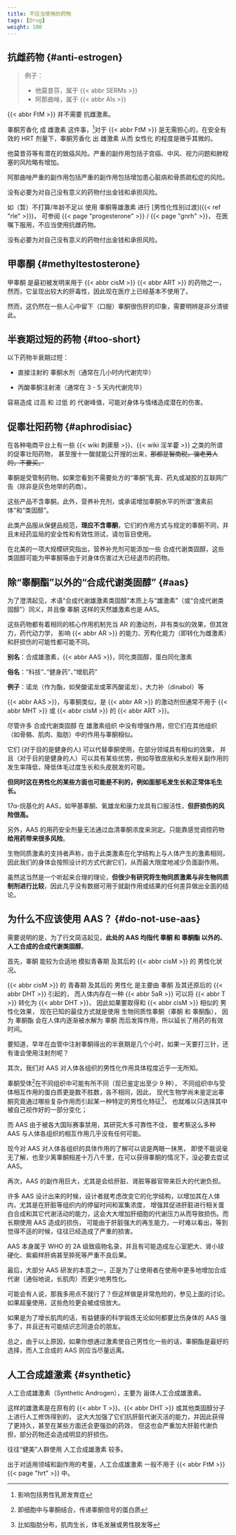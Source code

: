 ```yaml
---
title: 不应当使用的药物
tags: [Drug]
weight: 100
---
```


## 抗雌药物 {#anti-estrogen}

> 例子：
>
> - 他莫昔芬，属于 {{< abbr SERMs >}}
> - 阿那曲唑，属于 {{< abbr AIs >}}

{{< abbr FtM >}} 并不需要 抗雌激素。

睾酮芳香化 成 雌激素 这件事，[^1]对于 {{< abbr FtM >}} 是无需担心的，在安全有效的 HRT 剂量下，睾酮芳香化 出 雌激素 从而 女性化 的程度是微乎其微的。

[^1]: 影响包括男性乳房发育症

他莫昔芬等有潜在的致癌风险。严重的副作用包括子宫癌、中风、视力问题和肺栓塞的风险略有增加。

阿那曲唑严重的副作用包括严重的副作用包括增加患心脏病和骨质疏松症的风险。

没有必要为对自己没有意义的药物付出金钱和承担风险。

如（暂）不打算/年龄不足以 使用 睾酮等雄激素 进行 [男性化性别过渡]({{< ref "rle" >}})，
可参阅 {{< page "progesterone" >}} / {{< page "gnrh" >}}，
在医嘱下服用，不应当使用抗雌药物。

没有必要为对自己没有意义的药物付出金钱和承担风险。

## 甲睾酮 {#methyltestosterone}

甲睾酮 是最初被发明来用于 {{< abbr cisM >}} {{< abbr ART >}} 的药物之一，然而，它呈现出较大的肝毒性，因此现在医疗上已经基本不使用了。

然而，这仍然在一些人心中留下（口服）睾酮很伤肝的印象，需要明辨是非分清彼此。

## 半衰期过短的药物 {#too-short}

以下药物半衰期过短：

- 直接注射的 睾酮水剂（通常在几小时内代谢完毕）

- 丙酸睾酮注射液（通常在 3 - 5 天内代谢完毕）

容易造成 过高 和 过低 的 代谢峰值，可能对身体与情绪造成潜在的伤害。

## 促睾壮阳药物 {#aphrodisiac}

在各种电商平台上有一些 {{< wiki 刺蒺藜 >}}、{{< wiki 淫羊藿 >}} 之类的所谓的促睾壮阳药物，
甚至搜十一酸就能公开搜的出来，~~那都是智商税，骗老男人的，不要买。~~

睾酮是受管制药物。如果您看到不需要处方的“睾酮”乳膏、药丸或凝胶的互联网广告（除非是灰色地带的药商）。

这些产品不含睾酮。此外，营养补充剂，或承诺增加睾酮水平的所谓“激素前体”和“类固醇”。

此类产品服从保健品规范，**理应不含睾酮**，它们的作用方式与规定的睾酮不同，并且未经药监局的安全性和有效性测试，请勿盲目使用。

在北美的一项大规模研究指出，营养补充剂可能添加一些 合成代谢类固醇，这些类固醇可能为甲睾酮等由于对身体伤害过大已经退市的药物。

## 除“睾酮酯”以外的“合成代谢类固醇” {#aas}

为了澄清起见，术语“合成代谢雄激素类固醇”本质上与“雄激素”（或“合成代谢类固醇”）同义，并且像 睾酮 这样的天然雄激素也是 AAS。

这些药物都有着相同的核心作用机制充当 AR 的激动剂，并有类似的效果，但其效力，药代动力学，
影响 {{< abbr AR >}} 的能力、芳构化能力（即转化为雌激素）和肝损伤的可能性都可能不同。

**别名**：合成雄激素，{{< abbr AAS >}}，同化类固醇，蛋白同化激素

**俗名**：“科技”、”健身药”、”增肌药”

**例子**：诺龙（作为酯，如癸酸诺龙或苯丙酸诺龙），大力补（dinabol）等

{{< abbr AAS >}}，与睾酮类似，是 {{< abbr AR >}} 的激动剂但通常不用于 {{< abbr MHT >}} 或 {{< abbr cisM >}} 的 {{< abbr ART >}}。

尽管许多 合成代谢类固醇 在 雄激素组织 中没有增强作用，但它们在其他组织（如骨骼、肌肉、脂肪）中的作用与睾酮相似。

它们 (对于目的是健身的人) 可以代替睾酮使用，在部分领域具有相似的效果，
并且（对于目的是健身的人）可以具有某些优势，例如导致皮肤和头发相关副作用的发生率降低，降低体毛过度生长和头皮脱发的可能。

**但同时这在男性化的某些方面也可能是不利的，例如面部毛发生长和正常体毛生长。**

17α-烷基化的 AAS，如甲基睾酮、氧雄龙和康力龙具有口服活性，**但肝损伤的风险很高。**

另外，AAS 的用药安全剂量无法通过血清睾酮浓度来测定。只能靠感觉调控药物 **给用药带来很多风险**。

生物同质激素的支持者声称，由于此类激素在化学结构上与人体产生的激素相同，因此我们的身体会按照设计的方式代谢它们，从而最大限度地减少负面副作用。

虽然这当然是一个听起来合理的理论，**但很少有研究将生物同质激素与非生物同质制剂进行比较**，因此几乎没有数据可用于就副作用或结果的任何差异做出全面的结论。

## 为什么不应该使用 AAS？ {#do-not-use-aas}

需要说明的是，为了行文简洁起见，**此处的 AAS 均指代 睾酮 和 睾酮酯 以外的、人工合成的合成代谢类固醇**。

首先，睾酮 能较为合适地 模拟青春期 及其后的 {{< abbr cisM >}} 的 男性化状况。

{{< abbr cisM >}} 的 青春期 及其后的 男性化 是主要由 睾酮 及其还原后的 {{< abbr DHT >}} 引起的，
而人体内存在一种 {{< abbr 5aR >}} 可以将 {{< abbr T >}} 转化为 {{< abbr DHT >}}，
因此如果要取得和 {{< abbr cisM >}} 相似的 男性化效果，
现在已知的最佳方式就是使用 生物同质性睾酮（睾酮 和 睾酮酯），
因为 睾酮酯 会在人体内逐渐被水解为 睾酮 而后发挥作用，所以延长了用药的有效时间。

要知道，早年在血管中注射睾酮得出的半衰期是几个小时，如果一天要打三针，还有谁会使用注射剂呢？

其次，我们对 AAS 对人体各组织的男性化作用具体程度近乎一无所知。

睾酮受体[^2]在不同组织中可能有所不同（现已鉴定出至少 9 种），
不同组织中与受体相互作用的蛋白质更是数不胜数，各不相同，因此，
现代生物学尚未鉴定出睾酮究竟通过哪些复杂作用而引起某一种特定的男性化特征[^3]，
也就难以只选择其中被自己视作好的一部分变化；

而 AAS 由于被各大国际赛事禁用，其研究大多可靠性不佳，
要考察这么多种 AAS 与人体各组织的相互作用几乎没有任何可能。

现今对 AAS 对人体各组织的具体作用的了解可以说是两眼一抹黑，
即使不能说毫无了解，也至少离睾酮相差十万八千里，在可以获得睾酮的情况下，没必要去尝试 AAS。

[^2]: 即细胞中与睾酮结合，传递睾酮信号的蛋白质
[^3]: 比如脂肪分布，肌肉生长，体毛发展或男性脱发等

再次，AAS 的副作用巨大，尤其是会给肝脏、肾脏等器官带来巨大的代谢负担。

许多 AAS 设计出来的时候，设计者就考虑改变它的化学结构，以增加其在人体内，尤其是在肝脏等组织内的停留时间和富集浓度，
增强其促进肝脏进行相关蛋白合成和其它代谢活动的能力，这会大大增加肝细胞的代谢压力从而导致损伤。而长期使用 AAS 造成的损伤，
可能由于肝脏强大的再生能力，一时难以看出，等到觉得不适的时候，往往已经造成了严重的损害。

AAS 本身属于 WHO 的 2A 级致癌物名录，并且有可能造成左心室肥大、肾小球硬化、紫癜样肝病甚至猝死等严重不良后果。

最后，大部分 AAS 研发的本意之一，正是为了让使用者在使用中更多地增加合成代谢（通俗地说，长肌肉）而更少地男性化。

可能会有人说，那我多用点不就行了？但这样做是非常危险的，参见上面的讨论。如果超量使用，这些危险更会被成倍放大。

如果是为了增长肌肉的话，有益健康的科学锻炼无论如何都要比伤身体的 AAS 强多了，并且还有可能结识志同道合的朋友。

总之，由于以上原因，如果你想通过激素使自己男性化一些的话，睾酮酯是最好的选择，而人工合成的 AAS 则应当尽量远离。

## 人工合成雄激素 {#synthetic}

人工合成雄激素（Synthetic Androgen），主要为 甾体人工合成雄激素。

这样的雄激素是在原有的 {{< abbr T >}}、{{< abbr DHT >}} 或其他类固醇分子上进行人工修饰得到的，
这大大加强了它们抗肝脏代谢灭活的能力，并因此获得了更持久，甚至在某些方面还会更强劲的药效，
但这也会严重加大肝脏代谢负担，部分药物还会造成明显的肝损伤。

往往“健美”人群使用 人工合成雄激素 较多。

出于对适用领域和副作用的考量，人工合成雄激素 一般不用于 {{< abbr FtM >}} {{< page "hrt" >}} 中。
